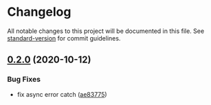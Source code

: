 # Changelog

All notable changes to this project will be documented in this file. See [standard-version](https://github.com/conventional-changelog/standard-version) for commit guidelines.

## [0.2.0](https://github.com/h-a-n-a/unshaped/compare/v0.1.0...v0.2.0) (2020-10-12)

### Bug Fixes

- fix async error catch ([ae83775](https://github.com/h-a-n-a/unshaped/commit/ae8377518435bf467cb0d2a2d11e25f58b2c3a25))
